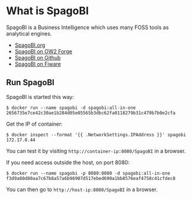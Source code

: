 # What is SpagoBI

SpagoBI is a Business Intelligence which uses many FOSS tools as analytical engines.

* [SpagoBI.org](http://www.spagobi.org)
* [SpagoBI on OW2 Forge](http://forge.ow2.org/projects/spagobi)
* [SpagoBI on Github](http://engineeringspa.github.io/SpagoBI/)
* [SpagoBI on Fiware](http://catalogue.fiware.org/enablers/data-visualization-spagobi)

## Run SpagoBI

SpagoBI is started this way:

```
$ docker run --name spagobi -d spagobi:all-in-one
2656735e7ce42c30ae1b284d05e05565b3dbc62fa0118279b31c479b7b0e2cfa
```

Get the IP of container:

```
$ docker inspect --format '{{ .NetworkSettings.IPAddress }}' spagobi
172.17.0.44
```

You can test it by visiting `http://container-ip:8080/SpagoBI` in a browser.

If you need access outside the host, on port 8080:

```
$ docker run --name spagobi -p 8080:8080 -d spagobi:all-in-one
f3d9a80d80aa7c67b8a57a6b96907d517ebed690a1bb8576eaf4758c41cfdec8
```

You can then go to `http://host-ip:8080/SpagoBI` in a browser.
